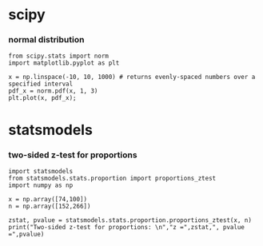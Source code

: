 # scipy

### normal distribution 

```
from scipy.stats import norm
import matplotlib.pyplot as plt

x = np.linspace(-10, 10, 1000) # returns evenly-spaced numbers over a specified interval
pdf_x = norm.pdf(x, 1, 3)
plt.plot(x, pdf_x);
```

# statsmodels

### two-sided z-test for proportions

```
import statsmodels
from statsmodels.stats.proportion import proportions_ztest
import numpy as np

x = np.array([74,100])
n = np.array([152,266])

zstat, pvalue = statsmodels.stats.proportion.proportions_ztest(x, n)    
print("Two-sided z-test for proportions: \n","z =",zstat,", pvalue =",pvalue)
```
